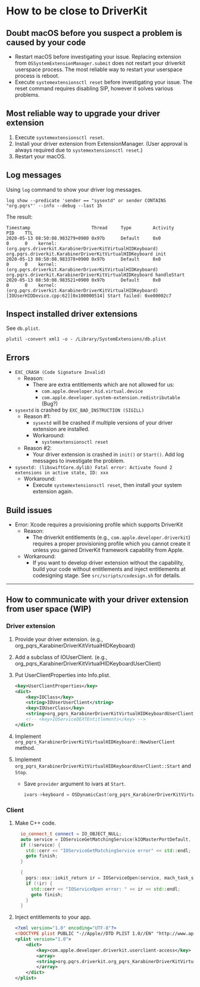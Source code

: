 # How to be close to DriverKit

## Doubt macOS before you suspect a problem is caused by your code

-   Restart macOS before investigating your issue.
    Replacing extension from `OSSystemExtensionManager.submit` does not restart your driverkit userspace process.
    The most reliable way to restart your userspace process is reboot.
-   Execute `systemextensionsctl reset` before investigating your issue.
    The reset command requires disabling SIP, however it solves various problems.

## Most reliable way to upgrade your driver extension

1.  Execute `systemextensionsctl reset`.
2.  Install your driver extension from ExtensionManager. (User approval is always required due to `systemextensionsctl reset`.)
3.  Restart your macOS.

## Log messages

Using `log` command to show your driver log messages.

```shell
log show --predicate 'sender == "sysextd" or sender CONTAINS "org.pqrs"' --info --debug --last 1h
```

The result:

```text
Timestamp                       Thread     Type        Activity             PID    TTL
2020-05-13 08:50:08.983279+0900 0x97b      Default     0x0                  0      0    kernel: (org.pqrs.driverkit.KarabinerDriverKitVirtualHIDKeyboard) org.pqrs.driverkit.KarabinerDriverKitVirtualHIDKeyboard init
2020-05-13 08:50:08.983378+0900 0x97b      Default     0x0                  0      0    kernel: (org.pqrs.driverkit.KarabinerDriverKitVirtualHIDKeyboard) org.pqrs.driverkit.KarabinerDriverKitVirtualHIDKeyboard handleStart
2020-05-13 08:50:08.983521+0900 0x97b      Default     0x0                  0      0    kernel: (org.pqrs.driverkit.KarabinerDriverKitVirtualHIDKeyboard) [IOUserHIDDevice.cpp:62][0x100000514] Start failed: 0xe00002c7
```

## Inspect installed driver extensions

See `db.plist`.

```shell
plutil -convert xml1 -o - /Library/SystemExtensions/db.plist
```

## Errors

-   `EXC_CRASH (Code Signature Invalid)`
    -   Reason:
        -   There are extra entitlements which are not allowed for us:
            -   `com.apple.developer.hid.virtual.device`
            -   `com.apple.developer.system-extension.redistributable` (Bug?)
-   `sysextd` is crashed by `EXC_BAD_INSTRUCTION (SIGILL)`
    -   Reason #1:
        -   `sysextd` will be crashed if multiple versions of your driver extension are installed.
        -   Workaround:
            -   `systemextensionsctl reset`
    -   Reason #2:
        -   Your driver extension is crashed in `init()` or `Start()`.
            Add log messages to investigate the problem.
-   `sysextd: (libswiftCore.dylib) Fatal error: Activate found 2 extensions in active state, ID: xxx`
    -   Workaround:
        -   Execute `systemextensionsctl reset`, then install your system extension again.

## Build issues

-   Error: Xcode requires a provisioning profile which supports DriverKit
    -   Reason:
        -   The driverkit entitlements (e.g., `com.apple.developer.driverkit`) requires a proper provisioning profile which you cannot create it unless you gained DriverKit framework capability from Apple.
    -   Workaround:
        -   If you want to develop driver extension without the capability, build your code without entitlements and inject entitlements at codesigning stage.
            See `src/scripts/codesign.sh` for details.

---

## How to communicate with your driver extension from user space (WIP)

### Driver extension

1.  Provide your driver extension. (e.g., org_pqrs_KarabinerDriverKitVirtualHIDKeyboard)
2.  Add a subclass of IOUserClient. (e.g., org_pqrs_KarabinerDriverKitVirtualHIDKeyboardUserClient)
3.  Put UserClientProperties into Info.plist.

    ```xml
    <key>UserClientProperties</key>
    <dict>
        <key>IOClass</key>
        <string>IOUserUserClient</string>
        <key>IOUserClass</key>
        <string>org_pqrs_KarabinerDriverKitVirtualHIDKeyboardUserClient</string>
        <!-- <key>IOServiceDEXTEntitlements</key> -->
    </dict>
    ```

4.  Implement `org_pqrs_KarabinerDriverKitVirtualHIDKeyboard::NewUserClient` method.
5.  Implement `org_pqrs_KarabinerDriverKitVirtualHIDKeyboardUserClient::Start` and `Stop`.

    -   Save `provider` argument to ivars at `Start`.

        ```cpp
        ivars->keyboard = OSDynamicCast(org_pqrs_KarabinerDriverKitVirtualHIDKeyboard, provider);
        ```

### Client

1.  Make C++ code.

    ```cpp
      io_connect_t connect = IO_OBJECT_NULL;
      auto service = IOServiceGetMatchingService(kIOMasterPortDefault, IOServiceNameMatching("org_pqrs_KarabinerDriverKitVirtualHIDKeyboard"));
      if (!service) {
        std::cerr << "IOServiceGetMatchingService error" << std::endl;
        goto finish;
      }

      {
        pqrs::osx::iokit_return ir = IOServiceOpen(service, mach_task_self(), kIOHIDServerConnectType, &connect);
        if (!ir) {
          std::cerr << "IOServiceOpen error: " << ir << std::endl;
          goto finish;
        }
      }
    ```

2.  Inject entitlements to your app.

    ```xml
    <?xml version="1.0" encoding="UTF-8"?>
    <!DOCTYPE plist PUBLIC "-//Apple//DTD PLIST 1.0//EN" "http://www.apple.com/DTDs/PropertyList-1.0.dtd">
    <plist version="1.0">
        <dict>
            <key>com.apple.developer.driverkit.userclient-access</key>
            <array>
            <string>org.pqrs.driverkit.org_pqrs_KarabinerDriverKitVirtualHIDKeyboard</string>
            </array>
        </dict>
    </plist>
    ```
